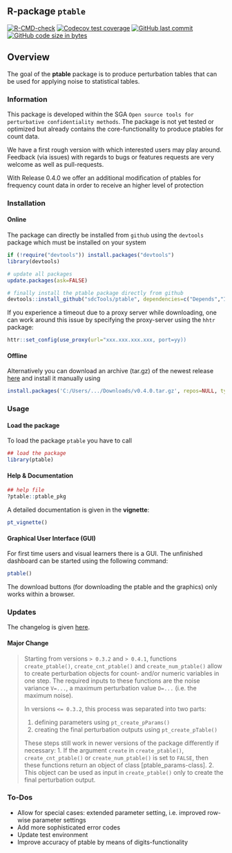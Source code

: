 <!-- README.md is generated from README.Rmd. Please edit that file -->

## R-package `ptable`

<!-- badges: start -->

[![R-CMD-check](https://github.com/tenderle/ptable/workflows/R-CMD-check/badge.svg)](https://github.com/tenderle/ptable/actions)
[![Codecov test
coverage](https://codecov.io/gh/tenderle/ptable/branch/master/graph/badge.svg)](https://codecov.io/gh/tenderle/ptable?branch=master)
[![GitHub last
commit](https://img.shields.io/github/last-commit/tenderle/ptable.svg?logo=github)](https://github.com/tenderle/ptable/commits/master)
[![GitHub code size in
bytes](https://img.shields.io/github/languages/code-size/tenderle/ptable.svg?logo=github)](https://github.com/tenderle/ptable)
<!-- badges: end -->

## Overview

The goal of the **ptable** package is to produce perturbation tables
that can be used for applying noise to statistical tables.

### Information

This package is developed within the SGA
`Open source tools for perturbative confidentiality methods`. The
package is not yet tested or optimized but already contains the
core-functionality to produce ptables for count data.

We have a first rough version with which interested users may play
around. Feedback (via issues) with regards to bugs or features requests
are very welcome as well as pull-requests.

With Release 0.4.0 we offer an additional modification of ptables for
frequency count data in order to receive an higher level of protection

### Installation

#### Online

The package can directly be installed from `github` using the `devtools`
package which must be installed on your system

``` r
if (!require("devtools")) install.packages("devtools")
library(devtools)

# update all packages
update.packages(ask=FALSE)

# finally install the ptable package directly from github
devtools::install_github("sdcTools/ptable", dependencies=c("Depends","Imports"), force=TRUE, build_opts="--build-vignettes")
```

If you experience a timeout due to a proxy server while downloading, one
can work around this issue by specifying the proxy-server using the
`hhtr` package:

``` r
httr::set_config(use_proxy(url="xxx.xxx.xxx.xxx, port=yy))
```

#### Offline

Alternatively you can download an archive (tar.gz) of the newest release
[here](https://github.com/sdcTools/ptable/releases) and install it
manually using

``` r
install.packages('C:/Users/.../Downloads/v0.4.0.tar.gz', repos=NULL, type='source')
```

### Usage

#### Load the package

To load the package `ptable` you have to call

``` r
## load the package
library(ptable)
```

#### Help & Documentation

``` r
## help file
?ptable::ptable_pkg
```

A detailed documentation is given in the **vignette**:

``` r
pt_vignette()
```

#### Graphical User Interface (GUI)

For first time users and visual learners there is a GUI. The unfinished
dashboard can be started using the following command:

``` r
ptable()
```

The download buttons (for downloading the ptable and the graphics) only
works within a browser.

### Updates

The changelog is given [here](NEWS.md).

#### Major Change

> Starting from versions `> 0.3.2` and `> 0.4.1`, functions
> `create_ptable()`, `create_cnt_ptable()` and `create_num_ptable()`
> allow to create perturbation objects for count- and/or numeric
> variables in one step. The required inputs to these functions are the
> noise variance `V=...`, a maximum perturbation value `D=...` (i.e. the
> maximum noise).
>
> In versions `<= 0.3.2`, this process was separated into two parts:
>
> 1.  defining parameters using `pt_create_pParams()`
> 2.  creating the final perturbation outputs using `pt_create_pTable()`
>
> These steps still work in newer versions of the package differently if
> necessary: 1. If the argument `create` in `create_ptable()`,
> `create_cnt_ptable()` or `create_num_ptable()` is set to `FALSE`, then
> these functions return an object of class \[ptable_params-class\]. 2.
> This object can be used as input in `create_ptable()` only to create
> the final perturbation output.

### To-Dos

- Allow for special cases: extended parameter setting, i.e. improved
  row-wise parameter settings
- Add more sophisticated error codes
- Update test environment
- Improve accuracy of ptable by means of digits-functionality
